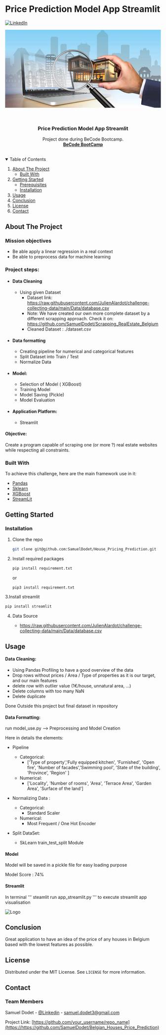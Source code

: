 # Price Prediction Model App Streamlit



[![LinkedIn][linkedin-shield]](https://www.linkedin.com/in/samuel-dodet/)


![Logo](https://github.com/SamuelDodet/Scrapping_RealEstate_Belgium/blob/main/image/logo.png)
<!-- PROJECT LOGO -->
<br />
<p align="center">
    

  <h3 align="center">Price Prediction Model App Streamlit</h3>

  <p align="center">
    Project done during BeCode Bootcamp.
    <br />
    <a href="https://becode.org/learn/ai-bootcamp/"><strong> BeCode BootCamp </strong></a>
    <br />
    <br />

  </p>
</p>



<!-- TABLE OF CONTENTS -->
<details open="open">
  <summary>Table of Contents</summary>
  <ol>
    <li>
      <a href="#about-the-project">About The Project</a>
      <ul>
        <li><a href="#built-with">Built With</a></li>
      </ul>
    </li>
    <li>
      <a href="#getting-started">Getting Started</a>
      <ul>
        <li><a href="#prerequisites">Prerequisites</a></li>
        <li><a href="#installation">Installation</a></li>
      </ul>
    </li>
    <li><a href="#usage">Usage</a></li>
    <li><a href="#roadmap">Conclusion</a></li>
    <li><a href="#license">License</a></li>
    <li><a href="#contact">Contact</a></li>
  </ol>
</details>



<!-- ABOUT THE PROJECT -->
## About The Project


### Mission objectives
- Be able apply a linear regression in a real context
- Be able to preprocess data for machine learning

### Project steps:
- #### Data Cleaning
  * Using given Dataset
    * Dataset link: https://raw.githubusercontent.com/JulienAlardot/challenge-collecting-data/main/Data/database.csv
    * Note: We have created our own more complete dataset by a different scrapping approach. 
      Check it on: https://github.com/SamuelDodet/Scrapping_RealEstate_Belgium
    * Cleaned Dataset : ./dataset.csv
    

- #### Data formatting
  * Creating pipeline for numerical and categorical features
  * Split Dataset into Train / Test
  * Normalize Data
    

- #### Model:
    * Selection of Model ( XGBoost)
    * Training Model
    * Model Saving (Pickle)
    * Model Evaluation

- #### Application Platform:
    * Streamlit
    
#### Objective:
Create a program capable of scraping one (or more ?) real estate websites while respecting all constraints.


### Built With

To achieve this challenge, here are the main framework use in it:

* [Pandas](https://pandas.pydata.org/)
* [Sklearn](https://scikit-learn.org/stable/)
* [XGBoost](https://xgboost.readthedocs.io/en/latest/)
* [StreamLit](https://streamlit.io/)




<!-- GETTING STARTED -->
## Getting Started



### Installation


1. Clone the repo
   ```sh
   git clone git@github.com:SamuelDodet/House_Pricing_Prediction.git
   ```
2. Install required packages
   ```sh
   pip install requirement.txt
   ```
   or
   ```sh
   pip3 install requirement.txt
   ```
3.Install streamlit
   ```sh
   pip install streamlit
   ```

4. Data Source
   
    * https://raw.githubusercontent.com/JulienAlardot/challenge-collecting-data/main/Data/database.csv



<!-- USAGE EXAMPLES -->
## Usage

#### Data Cleaning:
* Using Pandas Profiling to have a good overview of the data
* Drop rows without prices / Area / Type of properties as it is our target, and our main features
* delete row with outlier value (1€/house, unnatural area, ...)
* Delete columns with too many NaN 
* Delete duplicate

Done Outside this project but final dataset in repository
    
#### Data Formatting:

run model_use.py --> Preprocessing and Model Creation

Here in details the elements:

  * Pipeline
    * Categorical:
        * ['Type of property','Fully equipped kitchen', 'Furnished', 'Open fire',
                                    'Number of facades','Swimming pool', 'State of the building', 'Province', 'Region'
                                     ]
    * Numerical:
        * ['Locality', 'Number of rooms', 'Area', 'Terrace Area', 'Garden Area',
                                   'Surface of the land']
          
    
  * Normalizing Data : 
    * Categorical:
        * Standard Scaler
    * Numerical:
        * Most Frequent / One Hot Encoder
    
    
  *  Split DataSet:
        * SkLearn train_test_split Module
    

#### Model

Model will be saved in a pickle file for easy loading purpose

Model Score : 74%

#### Streamlit

In terminal ''' steamlit run app_streamlit.py
''' to execute streamlit app visualisation

![Logo](https://github.com/SamuelDodet/Belgian_Houses_Price_Prediction/blob/main/images/img.png)



<!-- ROADMAP -->
## Conclusion

Great application to have an idea of the price of any houses in Belgium based with the lowest features as possible.




<!-- LICENSE -->
## License

Distributed under the MIT License. See `LICENSE` for more information.



<!-- CONTACT -->
## Contact

### Team Members
Samuel Dodet - [@Linkedin](https://www.linkedin.com/in/samuel-dodet/) - samuel.dodet3@gmail.com


Project Link: [https://github.com/your_username/repo_name](https://https://github.com/SamuelDodet/Belgian_Houses_Price_Prediction)

[linkedin-shield]: https://img.shields.io/badge/-LinkedIn-black.svg?style=for-the-badge&logo=linkedin&colorB=555


